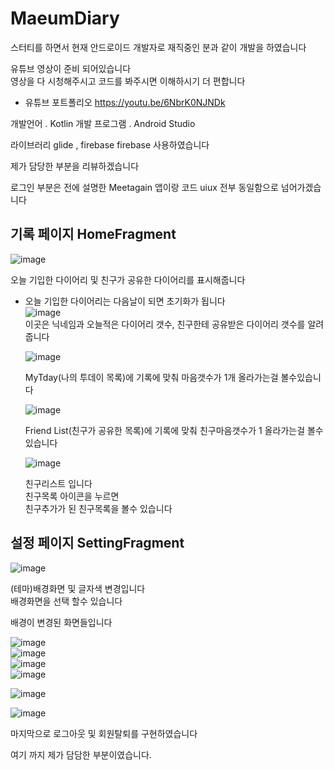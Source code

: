 # MaeumDiary

스터티를 하면서 현재 안드로이드 개발자로 재직중인 분과 같이 개발을 하였습니다   
   
   유튜브 영상이 준비 되어있습니다    
   영상을 다 시청해주시고 코드를 봐주시면 이해하시기 더 편합니다  

* 유튜브 포트폴리오 <https://youtu.be/6NbrK0NJNDk>

    
    
       
       
개발언어 . Kotlin
개발 프로그램 . Android Studio

라이브러리 glide , firebase
firebase 사용하였습니다

 
   
제가 담당한 부분을 리뷰하겠습니다   

로그인 부분은 전에 설명한 Meetagain 앱이랑 코드 uiux 전부 동일함으로 넘어가겠습니다   

기록 페이지 HomeFragment
-------------   
  ![image](https://ifh.cc/g/kRN53k.png)
     
        
오늘 기입한 다이어리 및 친구가 공유한 다이어리를 표시해줍니다     
    
* 오늘 기입한 다이어리는 다음날이 되면 초기화가 됩니다   
     ![image](https://ifh.cc/g/ImHojf.png)   
     이곳은 닉네임과 오늘적은 다이어리 갯수, 친구한테 공유받은 다이어리 갯수를 알려줍니다   
               
                  
   ![image](https://ifh.cc/g/O3nExF.png) 
        
   MyTday(나의 투데이 목록)에 기록에 맞춰 마음갯수가 1개 올라가는걸 볼수있습니다   
   
   ![image](https://ifh.cc/g/RUjY61.png)    
      
       
   Friend List(친구가 공유한 목록)에 기록에 맞춰 친구마음갯수가 1 올라가는걸 볼수있습니다      
           
  ![image](https://ifh.cc/g/sCrJiW.png)             
             
  친구리스트 입니다  
  친구목록 아이콘을 누르면   
  친구추가가 된 친구목록을 볼수 있습니다        
               
설정 페이지 SettingFragment         
------------        
    
   ![image](https://ifh.cc/g/O0SJYp.png)  
           
           
   (테마)배경화면 및 글자색 변경입니다   
       배경화면을 선택 할수 있습니다  
         
                     
      
   배경이 변경된 화면들입니다      
            
   ![image](https://ifh.cc/g/CUYfIR.png)  
   ![image](https://ifh.cc/g/01vbQE.png)  
   ![image](https://ifh.cc/g/ox04R6.png)  
   ![image](https://ifh.cc/g/caIVnh.png)    
              
     
      
  ![image](https://ifh.cc/g/caIVnh.png)    
  
     
  ![image](https://ifh.cc/g/43reYz.png)    
               
           
  
  마지막으로 로그아웃 및 회원탈퇴를 구현하였습니다     
    
  여기 까지 제가 담담한 부분이였습니다.    
           
         
      

        
        

  
      
      





